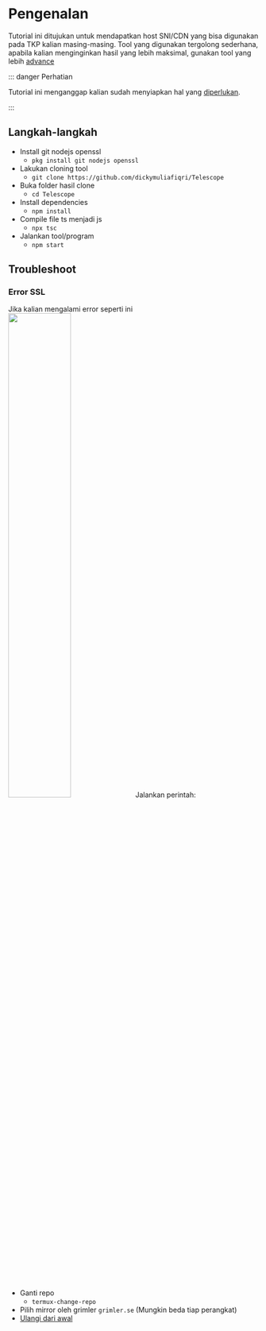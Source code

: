 # Pengenalan

Tutorial ini ditujukan untuk mendapatkan host SNI/CDN yang bisa digunakan pada TKP kalian masing-masing.
Tool yang digunakan tergolong sederhana, apabila kalian menginginkan hasil yang lebih maksimal, gunakan tool yang lebih <a href="https://github.com/Guild-Net/wsee">advance</a>

::: danger Perhatian

Tutorial ini menganggap kalian sudah menyiapkan hal yang <a href="/guide/mobile/">diperlukan</a>.

:::

## Langkah-langkah

- Install git nodejs openssl
  - `pkg install git nodejs openssl`
- Lakukan cloning tool
  - `git clone https://github.com/dickymuliafiqri/Telescope`
- Buka folder hasil clone
  - `cd Telescope`
- Install dependencies
  - `npm install`
- Compile file ts menjadi js
  - `npx tsc`
- Jalankan tool/program
  - `npm start`

## Troubleshoot

### Error SSL

Jika kalian mengalami error seperti ini
<img src="/assets/error_ssl.jpg" width="50%" />
Jalankan perintah:

- Ganti repo
  - `termux-change-repo`
- Pilih mirror oleh grimler `grimler.se` (Mungkin beda tiap perangkat)
- [Ulangi dari awal](#langkah-langkah)
